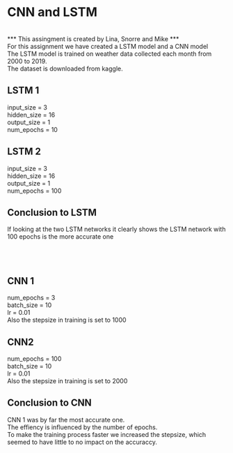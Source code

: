 # CNN and LSTM <br>
<br>
*** This assingment is created by Lina, Snorre and Mike ***
<br>
For this assignment we have created a LSTM model and a CNN model <br>
The LSTM model is trained on weather data collected each month from 2000 to 2019. <br>
The dataset is downloaded from kaggle. <br>

## LSTM 1 <br>
input_size = 3 <br>
hidden_size = 16 <br>
output_size = 1 <br>
num_epochs = 10 <br>

## LSTM 2 <br>
input_size = 3 <br>
hidden_size = 16 <br>
output_size = 1 <br>
num_epochs = 100 <br>

## Conclusion to LSTM <br>
If looking at the two LSTM networks it clearly shows the LSTM network with 100 epochs is the more accurate one <br>
<br>
<br>
<br>

## CNN 1 <br>
num_epochs = 3 <br>
batch_size = 10 <br>
lr = 0.01 <br>
Also the stepsize in training is set to 1000 <br>

## CNN2 <br>
num_epochs = 100 <br>
batch_size = 10 <br>
lr = 0.01 <br>
Also the stepsize in training is set to 2000 <br>

## Conclusion to CNN <br>
CNN 1 was by far the most accurate one. <br>
The effiency is influenced by the number of epochs. <br>
To make the training process faster we increased the stepsize, which seemed to have little to no impact on the accuraccy. <br>